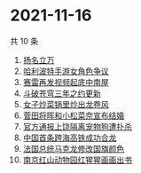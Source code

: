 # 2021-11-16

共 10 条

<!-- BEGIN -->
<!-- 最后更新时间 Tue Nov 16 2021 00:20:38 GMT+0800 (China Standard Time) -->

1. [扬名立万](https://www.zhihu.com/search?q=扬名立万)
1. [哈利波特手游女角色争议](https://www.zhihu.com/search?q=哈利波特魔法觉醒)
1. [赛雷再发视频起底中南屋](https://www.zhihu.com/search?q=中南屋)
1. [斗破苍穹三年之约更新](https://www.zhihu.com/search?q=斗破苍穹三年之约)
1. [女子炒菜锅里炒出龙卷风](https://www.zhihu.com/search?q=炒菜锅里炒出龙卷风)
1. [菅田将晖和小松菜奈宣布结婚](https://www.zhihu.com/search?q=菅田将晖)
1. [官方通报上饶隔离宠物狗遭扑杀](https://www.zhihu.com/search?q=隔离宠物狗遭扑杀)
1. [中国首条跨海高铁成功合龙](https://www.zhihu.com/search?q=跨海高铁)
1. [法国总统马克龙修改国旗颜色](https://www.zhihu.com/search?q=马克龙)
1. [南京红山动物园红猩猩画画出书](https://www.zhihu.com/search?q=红猩猩画画出书)

<!-- END -->

